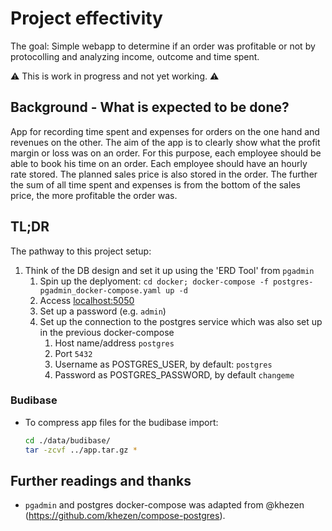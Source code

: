 # Project effectivity

The goal: Simple webapp to determine if an order was profitable or not by protocolling and analyzing income, outcome and time spent.

⚠️ This is work in progress and not yet working. ⚠️

## Background - What is expected to be done?

App for recording time spent and expenses for orders on the one hand and revenues on the other. The aim of the app is to clearly show what the profit margin or loss was on an order. For this purpose, each employee should be able to book his time on an order. Each employee should have an hourly rate stored. The planned sales price is also stored in the order. The further the sum of all time spent and expenses is from the bottom of the sales price, the more profitable the order was.

## TL;DR

The pathway to this project setup:

1. Think of the DB design and set it up using the 'ERD Tool' from `pgadmin`
   1. Spin up the deplyoment: `cd docker; docker-compose -f postgres-pgadmin_docker-compose.yaml up -d`
   2. Access [localhost:5050](http://localhost:5050)
   3. Set up a password (e.g. `admin`)
   4. Set up the connection to the postgres service which was also set up in the previous docker-compose
      1. Host name/address `postgres`
      2. Port `5432`
      3. Username as POSTGRES_USER, by default: `postgres`
      4. Password as POSTGRES_PASSWORD, by default `changeme`

### Budibase

- To compress app files for the budibase import:

    ```bash
    cd ./data/budibase/
    tar -zcvf ../app.tar.gz *
    ```

## Further readings and thanks

- `pgadmin` and postgres docker-compose was adapted from @khezen (<https://github.com/khezen/compose-postgres>).
